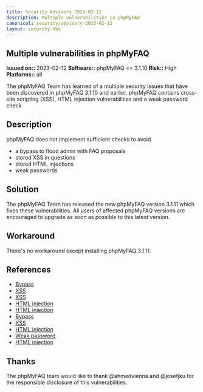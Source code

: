 ```yaml
---
title: Security Advisory 2023-02-12
description: Multiple vulnerabilities in phpMyFAQ
canonical: security/advisory-2023-02-12
layout: security.hbs
---
```


## Multiple vulnerabilities in phpMyFAQ

**Issued on::** 2023-02-12
**Software::** phpMyFAQ <= 3.1.10
**Risk::** High
**Platforms::** all

The phpMyFAQ Team has learned of a multiple security issues that have been discovered in phpMyFAQ 3.1.10 and
earlier. phpMyFAQ contains cross-site scripting (XSS), HTML injection vulnerabilities and a weak password check.

## Description

phpMyFAQ does not implement sufficient checks to avoid

<ul>
  <li>a bypass to flood admin with FAQ proposals</li>
  <li>stored XSS in questions</li>
  <li>stored HTML injections</li>
  <li>weak passwords </li>
</ul>

## Solution

The phpMyFAQ Team has released the new phpMyFAQ version 3.1.11 which fixes these vulnerabilities. All
users of affected phpMyFAQ versions are encouraged to upgrade as soon as possible to this latest version.

## Workaround

There's no workaround except installing phpMyFAQ 3.1.11.

## References

<ul>
  <li>
    <a target="_blank" rel="nofollow" href="https://huntr.dev/bounties/14fc4841-0f5d-4e12-bf9e-1b60d2ac6a6c/">
      Bypass
    </a>
  </li>
  <li>
    <a target="_blank" rel="nofollow" href="https://huntr.dev/bounties/8c74ccab-0d1d-4c6b-a0fa-803aa65de04f/">
      XSS
    </a>
  </li>
  <li>
    <a target="_blank" rel="nofollow" href="https://huntr.dev/bounties/87397c71-7b84-4617-a66e-fa6c73be9024/">
      XSS
    </a>
  </li>
  <li>
    <a target="_blank" rel="nofollow" href="https://huntr.dev/bounties/808d5452-607c-4af1-812f-26c49faf3e61/">
      HTML injection
    </a>
  </li>
  <li>
    <a target="_blank" rel="nofollow" href="https://huntr.dev/bounties/d9375178-2f23-4f5d-88bd-bba3d6ba7cc5/">
      HTML injection
    </a>
  </li>
  <li>
    <a target="_blank" rel="nofollow" href="https://huntr.dev/bounties/06af150b-b481-4248-9a48-56ded2814156/">
      Bypass
    </a>
  </li>
  <li>
    <a target="_blank" rel="nofollow" href="https://huntr.dev/bounties/7152b340-c6f3-4ac8-9f62-f764a267488d/">
      XSS
    </a>
  </li>
  <li>
    <a target="_blank" rel="nofollow" href="https://huntr.dev/bounties/9e21156b-ab1d-4c60-88ef-8c9f3e2feb7f/">
      HTML injection
    </a>
  </li>
  <li>
    <a target="_blank" rel="nofollow" href="https://huntr.dev/bounties/b3881a1f-2f1e-45cb-86f3-735f66e660e9/">
      Weak password
    </a>
  </li>
  <li>
    <a target="_blank" rel="nofollow" href="https://huntr.dev/bounties/949975f1-271d-46aa-85e5-1a013cdb5efb/">
      HTML injection
    </a>
  </li>
</ul>

## Thanks

The phpMyFAQ team would like to thank @ahmedvienna and @josefjku for the responsible disclosure of this
vulnerabilities.
